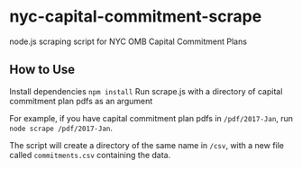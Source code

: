 # nyc-capital-commitment-scrape

node.js scraping script for NYC OMB Capital Commitment Plans

## How to Use

Install dependencies `npm install`
Run scrape.js with a directory of capital commitment plan pdfs as an argument

For example, if you have capital commitment plan pdfs in `/pdf/2017-Jan`, run `node scrape /pdf/2017-Jan`.

The script will create a directory of the same name in `/csv`, with a new file called `commitments.csv` containing the data.
